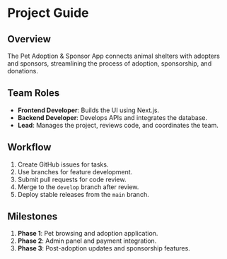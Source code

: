 # Project Guide

## Overview
The Pet Adoption & Sponsor App connects animal shelters with adopters and sponsors, streamlining the process of adoption, sponsorship, and donations.

## Team Roles
- **Frontend Developer**: Builds the UI using Next.js.
- **Backend Developer**: Develops APIs and integrates the database.
- **Lead**: Manages the project, reviews code, and coordinates the team.

## Workflow
1. Create GitHub issues for tasks.
2. Use branches for feature development.
3. Submit pull requests for code review.
4. Merge to the `develop` branch after review.
5. Deploy stable releases from the `main` branch.

## Milestones
1. **Phase 1**: Pet browsing and adoption application.
2. **Phase 2**: Admin panel and payment integration.
3. **Phase 3**: Post-adoption updates and sponsorship features.
